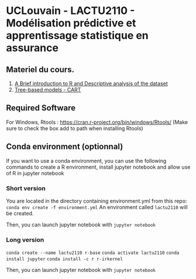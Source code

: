 # UCLouvain - LACTU2110  - Modélisation prédictive et apprentissage statistique en assurance
## Materiel du cours.

1. [A Brief introduction to R and Descriptive analysis of the dataset](1.%20Introduction/1.%20Brief%20Introduction%20to%20R%20and%20Descriptive%20Analysis%20of%20the%20Dataset.md)
2. [Tree-based models - CART](2.%20CART/2.%20Tree-based%20models%20-%20CART.md)

## Required Software

For Windows, Rtools : https://cran.r-project.org/bin/windows/Rtools/ (Make sure to check the box add to path when installing Rtools)

## Conda environment (optionnal)

If you want to use a conda environment, you can use the following commands to create a R environment, install jupyter notebook and allow use of R in jupyter notebook

### Short version 

You are located in the directory containing environment.yml from this repo:
`conda env create -f environment.yml`
An environment called `lactu2110` will be created.

Then, you can launch jupyter notebook with
`jupyter notebook`

### Long version

`conda create --name lactu2110 r-base`
`conda activate lactu2110`
`conda install jupyter`
`conda install -c r r-irkernel`

Then, you can launch jupyter notebook with
`jupyter notebook`